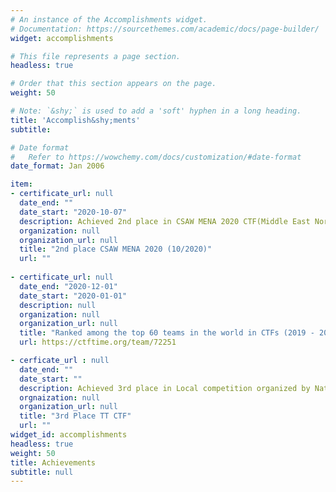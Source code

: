 ```yaml
---
# An instance of the Accomplishments widget.
# Documentation: https://sourcethemes.com/academic/docs/page-builder/
widget: accomplishments

# This file represents a page section.
headless: true

# Order that this section appears on the page.
weight: 50

# Note: `&shy;` is used to add a 'soft' hyphen in a long heading.
title: 'Accomplish&shy;ments'
subtitle:

# Date format
#   Refer to https://wowchemy.com/docs/customization/#date-format
date_format: Jan 2006

item:
- certificate_url: null
  date_end: ""
  date_start: "2020-10-07"
  description: Achieved 2nd place in CSAW MENA 2020 CTF(Middle East North Africa) after 48h long competition
  organization: null
  organization_url: null
  title: "2nd place CSAW MENA 2020 (10/2020)"
  url: ""
    
- certificate_url: null
  date_end: "2020-12-01"
  date_start: "2020-01-01"
  description: null
  organization: null
  organization_url: null
  title: "Ranked among the top 60 teams in the world in CTFs (2019 - 2020)"
  url: https://ctftime.org/team/72251

- cerficate_url : null
  date_end: ""
  date_start: ""
  description: Achieved 3rd place in Local competition organized by National Operator Tunisie Telecom
  orgnaization: null
  organization_url: null
  title: "3rd Place TT CTF"
  url: ""
widget_id: accomplishments
headless: true
weight: 50
title: Achievements
subtitle: null
---
```

